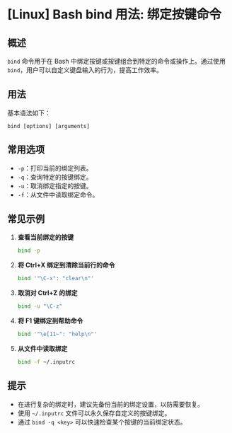 # [Linux] Bash bind 用法: 绑定按键命令

## 概述
`bind` 命令用于在 Bash 中绑定按键或按键组合到特定的命令或操作上。通过使用 `bind`，用户可以自定义键盘输入的行为，提高工作效率。

## 用法
基本语法如下：
```
bind [options] [arguments]
```

## 常用选项
- `-p`：打印当前的绑定列表。
- `-q`：查询特定的按键绑定。
- `-u`：取消绑定指定的按键。
- `-f`：从文件中读取绑定命令。

## 常见示例
1. **查看当前绑定的按键**
   ```bash
   bind -p
   ```

2. **将 Ctrl+X 绑定到清除当前行的命令**
   ```bash
   bind '"\C-x": "clear\n"'
   ```

3. **取消对 Ctrl+Z 的绑定**
   ```bash
   bind -u "\C-z"
   ```

4. **将 F1 键绑定到帮助命令**
   ```bash
   bind '"\e[11~": "help\n"'
   ```

5. **从文件中读取绑定**
   ```bash
   bind -f ~/.inputrc
   ```

## 提示
- 在进行复杂的绑定时，建议先备份当前的绑定设置，以防需要恢复。
- 使用 `~/.inputrc` 文件可以永久保存自定义的按键绑定。
- 通过 `bind -q <key>` 可以快速检查某个按键的当前绑定状态。